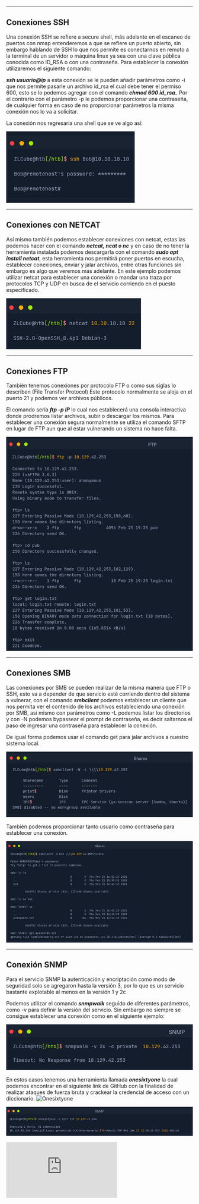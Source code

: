 ------------------------------------------------------------------------------------
Conexiones SSH
--------------------------------------------------------------------------------------------------------------------
Una conexión SSH se refiere a secure shell, más adelante en el escaneo de puertos con nmap entenderemos a que se refiere un puerto abierto, sin embargo hablando de SSH lo que nos permite es conectarnos en remoto a la terminal de un servidor o máquina linux ya sea con una clave pública conocida como ID_RSA o con una contraseña. Para establecer la conexión utilizaremos el siguiente comando: 

*__ssh usuario@ip__* a esta conexión se le pueden añadir parámetros como -i que nos permite pasarle un archivo id_rsa el cual debe tener el permiso 600, esto se lo podemos agregar con el comando 
*__chmod 600 id_rsa___*
Por el contrario con el parámetro -p le podemos proporcionar una contraseña, de cualquier forma en caso de no proporcionar parámetros la misma conexión nos lo va a solicitar. 

La conexión nos regresaría una shell que se ve algo así:

![](https://github.com/ZLCube/CPTS/blob/main/CPTS/Recursos/Pasted%20image%2020230619185747.png)

------------------------------------------------------------------------------------
Conexiones con NETCAT
--------------------------------------------------------------------------------------------------------------------

Así mismo también podemos establecer conexiones con netcat, estas las podemos hacer con el comando *__netcat, ncat o nc__* y en caso de no tener la herramienta instalada podemos descargarla con el comando *__sudo apt install netcat__*, esta herramienta nos permitirá poner puertos en escucha, establecer conexiones, enviar y jalar archivos, entre otras funciones sin embargo es algo que veremos más adelante. En este ejemplo podemos utilizar netcat para establecer una conexión o mandar una traza por protocolos TCP y UDP en busca de el servicio corriendo en el puesto especificado.

![](https://github.com/ZLCube/CPTS/blob/main/CPTS/Recursos/Pasted%20image%2020230619190621.png)

------------------------------------------------------------------------------------
Conexiones FTP 
--------------------------------------------------------------------------------------------------------------------

También tenemos conexiones por protocolo FTP o como sus siglas lo describen (File Transfer Protocol)
Este protocolo normalmente se aloja en el puerto 21 y podemos ver archivos  públicos.

El comando sería  *__ftp -p IP__* lo cual nos establecerá una consola interactiva donde prodremos listar archivos, subir o descargar los mismos. Para establecer una conexión segura normalmente se utiliza el comando SFTP en lugar de FTP aun que al estar vulnerando un sistema no hace falta.

![](https://github.com/ZLCube/CPTS/blob/main/CPTS/Recursos/Pasted%20image%2020230619192946.png)


------------------------------------------------------------------------------------
Conexiones SMB 
--------------------------------------------------------------------------------------------------------------------

Las conexiones por SMB se pueden realizar de la misma manera que FTP o SSH, esto va a depender de que servicio esté corriendo dentro del sistema a vulnerar, con el comando *__smbclient__* podemos establecer un cliente que nos permita ver el contenido de los archivos estableciendo una conexión por SMB, así mismo con parámetros como -L podemos listar los directorios y con -N podemos bypassear el prompt de contraseña, es decir saltarnos el paso de ingresar una contraseña para establecer la conexión.

De igual forma podemos usar el comando get para jalar archivos a nuestro sistema local.

![](https://github.com/ZLCube/CPTS/blob/main/CPTS/Recursos/Pasted%20image%2020230619193706.png)

También podemos proporcionar tanto usuario como contraseña para establecer una conexión. 

![](https://github.com/ZLCube/CPTS/blob/main/CPTS/Recursos/Pasted%20image%2020230619193827.png)

------------------------------------------------------------------------------------
Conexión SNMP 
--------------------------------------------------------------------------------------------------------------------

Para el servicio SNMP la autenticación y encriptación como modo de seguridad solo se agregaron hasta la versión 3, por lo que es un servicio  bastante explotable al menos en la versión 1 y 2c

Podemos utilizar el comando *__snmpwalk__* seguido de diferentes parámetros, como -v para definir la versión del servicio. Sin embargo no siempre se consigue establecer una conexión como en el siguiente ejemplo:

![](https://github.com/ZLCube/CPTS/blob/main/CPTS/Recursos/Pasted%20image%2020230619222149.png)

En estos casos tenemos una herramienta llamada *__onesixtyone__* la cual podemos encontrar en el siguiente link de GitHub con la finalidad de realizar ataques de fuerza bruta y crackear la credencial de acceso con un diccionario.  ![Onesixtyone](https://github.com/trailofbits/onesixtyone)

![](https://github.com/ZLCube/CPTS/blob/main/CPTS/Recursos/Pasted%20image%2020230619222323.png)

![Uso de NMAP](https://github.com/ZLCube/CPTS/blob/main/CPTS/Uso%20de%20NMAP.md)
